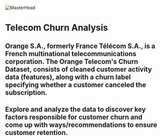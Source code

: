 ![MasterHead](https://user-images.githubusercontent.com/62476630/185724477-96aafb04-262c-4008-b062-93399841bcb4.png)
# Telecom Churn Analysis

## <b> Orange S.A., formerly France Télécom S.A., is a French multinational telecommunications corporation. The Orange Telecom's Churn Dataset, consists of cleaned customer activity data (features), along with a churn label specifying whether a customer canceled the subscription.

## <b> Explore and analyze the data to discover key factors responsible for customer churn and come up with ways/recommendations to ensure customer retention.</b>
